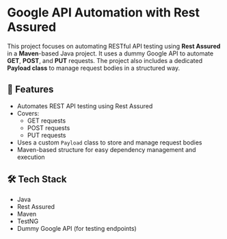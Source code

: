 # Google API Automation with Rest Assured

This project focuses on automating RESTful API testing using **Rest Assured** in a **Maven**-based Java project. It uses a dummy Google API to automate **GET**, **POST**, and **PUT** requests. The project also includes a dedicated **Payload class** to manage request bodies in a structured way.

## 🚀 Features

- Automates REST API testing using Rest Assured
- Covers:
  - GET requests
  - POST requests
  - PUT requests
- Uses a custom `Payload` class to store and manage request bodies
- Maven-based structure for easy dependency management and execution

## 🛠️ Tech Stack

- Java
- Rest Assured
- Maven
- TestNG
- Dummy Google API (for testing endpoints)
